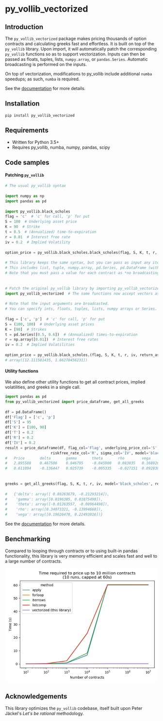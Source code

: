 # py_vollib_vectorized


## Introduction

The `py_vollib_vectorized` package makes pricing thousands of option contracts and calculating greeks fast and effortless.
It is built on top of the `py_vollib` library.
Upon import, it will automatically patch the corresponding `py_vollib` functions so as to support vectorization.
Inputs can then be passed as floats, tuples, lists, `numpy.array`, or `pandas.Series`.
Automatic broadcasting is performed on the inputs.

On top of vectorization, modifications to py_vollib include additional `numba` speedups; as such, `numba` is required.

See the [documentation](https://py_vollib_vectorized.readthedocs.io/en/latest) for more details.

## Installation

    pip install py_vollib_vectorized
    
## Requirements

* Written for Python 3.5+
* Requires py_vollib, numba, numpy, pandas, scipy

## Code samples

#### Patching `py_vollib`

```python
# The usual py_vollib syntax

import numpy as np
import pandas as pd

import py_vollib.black_scholes
flag = 'c'  # 'c' for call, 'p' for put
S = 100  # Underlying asset price
K = 90  # Strike
t = 0.5  # (Annualized) time-to-expiration
r = 0.01  # Interest free rate
iv = 0.2  # Implied Volatility

option_price = py_vollib.black_scholes.black_scholes(flag, S, K, t, r, iv)  # 12.111581435

# This library keeps the same syntax, but you can pass as input any iterable of values.
# This includes list, tuple, numpy.array, pd.Series, pd.DataFrame (with only a single column).
# Note that you must pass a value for each contract as *no broadcasting* is done on the inputs.


# Patch the original py_vollib library by importing py_vollib_vectorized
import py_vollib_vectorized  # The same functions now accept vectors as input!

# Note that the input arguments are broadcasted.
# You can specify ints, floats, tuples, lists, numpy arrays or Series.

flag = ['c', 'p']  # 'c' for call, 'p' for put
S = (100, 100)  # Underlying asset prices
K = [90]  # Strikes
t = pd.Series([0.5, 0.6])  # (Annualized) times-to-expiration
r = np.array([0.01])  # Interest free rates
iv = 0.2  # Implied Volatilities

option_price = py_vollib.black_scholes.(flag, S, K, t, r, iv, return_as='array')  
# array([12.111581435, 1.66270456231])
```

#### Utility functions
We also define other utility functions to get all contract prices, implied volatilities, and greeks in a single call.

```python
import pandas as pd
from py_vollib_vectorized import price_dataframe, get_all_greeks

df = pd.DataFrame()
df['Flag'] = ['c', 'p']
df['S'] = 95
df['K'] = [100, 90]
df['T'] = 0.2
df['R'] = 0.2
df['IV'] = 0.2
result = price_dataframe(df, flag_col='Flag', underlying_price_col='S', strike_col='K', annualized_tte_col='T',
                     riskfree_rate_col='R', sigma_col='IV', model='black_scholes', inplace=False)
#   Price       delta       gamma       theta       rho        vega
#   2.895588    0.467506    0.046795    -0.045900   0.083035   0.168926
#   0.611094    -0.136447   0.025739    -0.005335   -0.027151  0.092838


greeks = get_all_greeks(flag, S, K, t, r, iv, model='black_scholes', return_as='dict')

#   {'delta': array([ 0.80263679, -0.21293214]),
#    'gamma': array([0.0196385, 0.01875498]),
#    'theta': array([-0.01263557, -0.00964498]),
#    'rho': array([0.34073321, -0.13994668]),
#    'vega': array([0.19626478, 0.22493816])}
```

See the [documentation](https//py_vollib_vectorized.readthedocs.io/en/latest) for more details.

## Benchmarking

Compared to looping through contracts or to using built-in pandas functionality, this library is very memory efficient and scales fast and well to a large number of contracts.

![Performance of the py_vollib_vectorized libary](docs/_static/benchmark.png "Benchmark")


## Acknowledgements

This library optimizes the `py_vollib` codebase, itself built upon Peter Jäckel's *Let's be rational* methodology.
